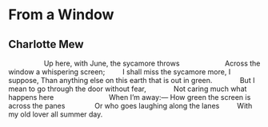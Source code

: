 # From a Window
## Charlotte Mew
                  Up here, with June, the sycamore throws
                      Across the window a whispering screen;
        I shall miss the sycamore more, I suppose,
Than anything else on this earth that is out in green.
             But I mean to go through the door without fear,
             Not caring much what happens here
                           When I’m away:—
How green the screen is across the panes
              Or who goes laughing along the lanes
        With my old lover all summer day.